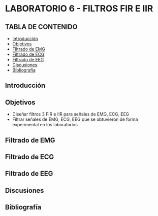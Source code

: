 # LABORATORIO 6 - FILTROS FIR E IIR
## TABLA DE CONTENIDO

* [Introducción](#introducción)
* [Objetivos](#objetivos)
* [Filtrado de EMG](#filtrado_de_emg)
* [Filtrado de ECG](#filtrado_de_ecg)
* [Filtrado de EEG](#filtrado_de_eeg)
* [Discusiones](#discusiones)
* [Bibliografía](#bibliografía)

## Introducción



## Objetivos
* Diseñar filtros 3 FIR e IIR para señales de EMG, ECG, EEG
* Filtrar señales de EMG, ECG, EEG que se obtuvieron de forma experimental en los laboratorios

## Filtrado de EMG

## Filtrado de ECG

## Filtrado de EEG

## Discusiones

## Bibliografía
